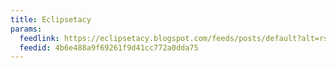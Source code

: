 ```yaml
---
title: Eclipsetacy
params:
  feedlink: https://eclipsetacy.blogspot.com/feeds/posts/default?alt=rss
  feedid: 4b6e488a9f69261f9d41cc772a0dda75
---
```

